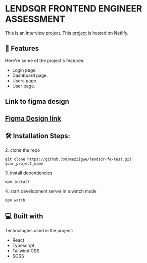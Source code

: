 # LENDSQR FRONTEND ENGINEER ASSESSMENT

<p id="description"> This is an interview project. This <a href="https://netlify.com" target="_blank">project</a> is hosted on Netlify.</p>

<h2>🧐 Features</h2>

Here're some of the project's features:

-   Login page.
-   Dashboard page.
-   Users page.
-   User page.
<h2>Link to figma design<h2>


<a href="https://www.figma.com/file/ZKILoCoIoy1IESdBpq3GNC/Lendsqr-Frontend-Engineering-Assessment?node-id=5530%3A0&t=JKYOmV5oUC4RZemu-0" target="_blank">Figma Design link</a>

<h2>🛠️ Installation Steps:</h2>

<p>2. clone the repo</p>

```
git clone https://github.com/maziigwe/lendsqr-fe-test.git your_project_name
```

<p>3. install dependencies</p>

```
npm install
```

<p>4. start development server in a watch mode</p>

```
npm watch
```

<h2>💻 Built with</h2>

Technologies used in the project:

-   React
-   Typescript
-   Tailwind CSS
-   SCSS
